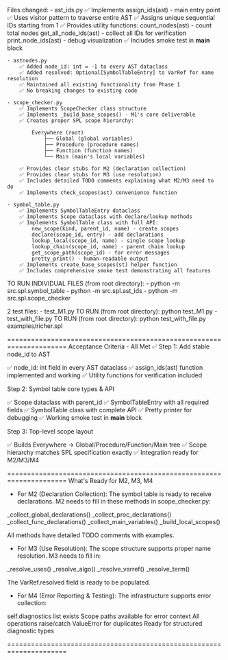 Files changed: 
    - ast_ids.py
        ✅ Implements assign_ids(ast) - main entry point
        ✅ Uses visitor pattern to traverse entire AST
        ✅ Assigns unique sequential IDs starting from 1
        ✅ Provides utility functions:
            count_nodes(ast) - count total nodes
            get_all_node_ids(ast) - collect all IDs for verification
            print_node_ids(ast) - debug visualization
        ✅ Includes smoke test in __main__ block

    - astnodes.py
        ✅ Added node_id: int = -1 to every AST dataclass
        ✅ Added resolved: Optional[SymbolTableEntry] to VarRef for name resolution
        ✅ Maintained all existing functionality from Phase 1
        ✅ No breaking changes to existing code

    - scope_checker.py
        ✅ Implements ScopeChecker class structure
        ✅ Implements _build_base_scopes() - M1's core deliverable
        ✅ Creates proper SPL scope hierarchy:

            Everywhere (root)
                ├── Global (global variables)
                ├── Procedure (procedure names)
                ├── Function (function names)
                └── Main (main's local variables)

        ✅ Provides clear stubs for M2 (declaration collection)
        ✅ Provides clear stubs for M3 (use resolution)
        ✅ Includes detailed TODO comments explaining what M2/M3 need to do
        ✅ Implements check_scopes(ast) convenience function

    - symbol_table.py
        ✅ Implements SymbolTableEntry dataclass
        ✅ Implements Scope dataclass with declare/lookup methods
        ✅ Implements SymbolTable class with full API:
            new_scope(kind, parent_id, name) - create scopes
            declare(scope_id, entry) - add declarations
            lookup_local(scope_id, name) - single scope lookup
            lookup_chain(scope_id, name) - parent chain lookup
            get_scope_path(scope_id) - for error messages
            pretty_print() - human-readable output
        ✅ Implements create_base_scopes(st) helper function
        ✅ Includes comprehensive smoke test demonstrating all features

TO RUN INDIVIDUAL FILES (from root directory): 
    - python -m src.spl.symbol_table
    - python -m src.spl.ast_ids
    - python -m src.spl.scope_checker

2 test files: 
    - test_M1.py
    TO RUN (from root directory): python test_M1.py
    - test_with_file.py
    TO RUN (from root directory): python test_with_file.py examples/richer.spl 

=====================================================================
Acceptance Criteria - All Met ✅
Step 1: Add stable node_id to AST

✅ node_id: int field in every AST dataclass
✅ assign_ids(ast) function implemented and working
✅ Utility functions for verification included

Step 2: Symbol table core types & API

✅ Scope dataclass with parent_id
✅ SymbolTableEntry with all required fields
✅ SymbolTable class with complete API
✅ Pretty printer for debugging
✅ Working smoke test in __main__ block

Step 3: Top-level scope layout

✅ Builds Everywhere → Global/Procedure/Function/Main tree
✅ Scope hierarchy matches SPL specification exactly
✅ Integration ready for M2/M3/M4

=====================================================================
What's Ready for M2, M3, M4
- For M2 (Declaration Collection):
The symbol table is ready to receive declarations. M2 needs to fill in these methods in scope_checker.py:

_collect_global_declarations()
_collect_proc_declarations()
_collect_func_declarations()
_collect_main_variables()
_build_local_scopes()

All methods have detailed TODO comments with examples.

- For M3 (Use Resolution):
The scope structure supports proper name resolution. M3 needs to fill in:

_resolve_uses()
_resolve_algo()
_resolve_varref()
_resolve_term()

The VarRef.resolved field is ready to be populated.

- For M4 (Error Reporting & Testing):
The infrastructure supports error collection:

self.diagnostics list exists
Scope paths available for error context
All operations raise/catch ValueError for duplicates
Ready for structured diagnostic types

=====================================================================

